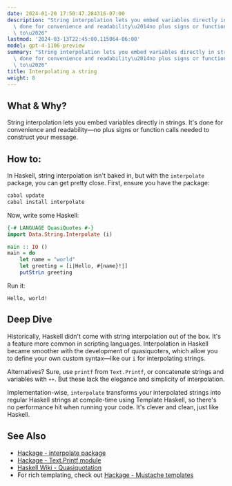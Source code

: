 ```yaml
---
date: 2024-01-20 17:50:47.284316-07:00
description: "String interpolation lets you embed variables directly in strings. It's\
  \ done for convenience and readability\u2014no plus signs or function calls needed\
  \ to\u2026"
lastmod: '2024-03-13T22:45:00.115064-06:00'
model: gpt-4-1106-preview
summary: "String interpolation lets you embed variables directly in strings. It's\
  \ done for convenience and readability\u2014no plus signs or function calls needed\
  \ to\u2026"
title: Interpolating a string
weight: 8
---
```


## What & Why?
String interpolation lets you embed variables directly in strings. It's done for convenience and readability—no plus signs or function calls needed to construct your message.

## How to:

In Haskell, string interpolation isn't baked in, but with the `interpolate` package, you can get pretty close. First, ensure you have the package:

```bash
cabal update
cabal install interpolate
```

Now, write some Haskell:

```haskell
{-# LANGUAGE QuasiQuotes #-}
import Data.String.Interpolate (i)

main :: IO ()
main = do
    let name = "world"
    let greeting = [i|Hello, #{name}!|]
    putStrLn greeting
```

Run it:

```
Hello, world!
```

## Deep Dive

Historically, Haskell didn't come with string interpolation out of the box. It's a feature more common in scripting languages. Interpolation in Haskell became smoother with the development of quasiquoters, which allow you to define your own custom syntax—like our `i` for interpolating strings.

Alternatives? Sure, use `printf` from `Text.Printf`, or concatenate strings and variables with `++`. But these lack the elegance and simplicity of interpolation.

Implementation-wise, `interpolate` transforms your interpolated strings into regular Haskell strings at compile-time using Template Haskell, so there's no performance hit when running your code. It's clever and clean, just like Haskell.

## See Also

- [Hackage - interpolate package](https://hackage.haskell.org/package/interpolate)
- [Hackage - Text.Printf module](https://hackage.haskell.org/package/base/docs/Text-Printf.html)
- [Haskell Wiki - Quasiquotation](https://wiki.haskell.org/Quasiquotation)
- For rich templating, check out [Hackage - Mustache templates](https://hackage.haskell.org/package/mustache)
